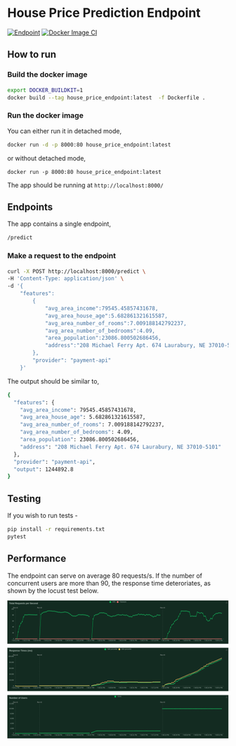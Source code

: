 # House Price Prediction Endpoint

[![Endpoint](https://github.com/anirbanpranto/house-price-endpoint/actions/workflows/python-app.yml/badge.svg)](https://github.com/anirbanpranto/house-price-endpoint/actions/workflows/python-app.yml)
[![Docker Image CI](https://github.com/anirbanpranto/house-price-endpoint/actions/workflows/docker-image.yml/badge.svg)](https://github.com/anirbanpranto/house-price-endpoint/actions/workflows/docker-image.yml)

## How to run

### Build the docker image

```bash
export DOCKER_BUILDKIT=1
docker build --tag house_price_endpoint:latest  -f Dockerfile .
```

### Run the docker image

You can either run it in detached mode,

```bash
docker run -d -p 8000:80 house_price_endpoint:latest
```

or without detached mode,

```
docker run -p 8000:80 house_price_endpoint:latest
```

The app should be running at `http://localhost:8000/`

## Endpoints

The app contains a single endpoint,

```bash
/predict
```

### Make a request to the endpoint

```bash
curl -X POST http://localhost:8000/predict \
-H 'Content-Type: application/json' \
-d '{
    "features":
        {
            "avg_area_income":79545.45857431678,
            "avg_area_house_age":5.682861321615587,
            "avg_area_number_of_rooms":7.009188142792237,
            "avg_area_number_of_bedrooms":4.09,
            "area_population":23086.800502686456,
            "address":"208 Michael Ferry Apt. 674 Laurabury, NE 37010-5101"
        },
        "provider": "payment-api"
    }'
```

The output should be similar to,

```bash
{
  "features": {
    "avg_area_income": 79545.45857431678,
    "avg_area_house_age": 5.682861321615587,
    "avg_area_number_of_rooms": 7.009188142792237,
    "avg_area_number_of_bedrooms": 4.09,
    "area_population": 23086.800502686456,
    "address": "208 Michael Ferry Apt. 674 Laurabury, NE 37010-5101"
  },
  "provider": "payment-api",
  "output": 1244892.8
}
```

## Testing

If you wish to run tests -

```bash
pip install -r requirements.txt
pytest
```

## Performance

The endpoint can serve on average 80 requests/s. If the number of concurrent users are more than 90, the response time deteroriates, as shown by the locust test below.

![Locust](https://github.com/anirbanpranto/house-price-endpoint/blob/master/total_requests_per_second_1694259178.png)
